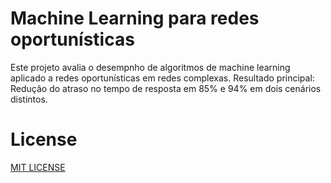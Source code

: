 # Machine Learning para redes oportunísticas 

Este projeto avalia o desempnho de algoritmos de machine learning aplicado a redes oportunísticas em redes complexas. Resultado principal: Redução do atraso no tempo de resposta em 85% e 94% em dois cenários distintos.

# License
[MIT LICENSE](LICENSE)